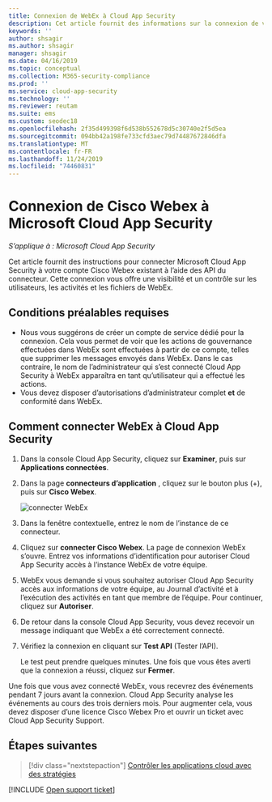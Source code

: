 ```yaml
---
title: Connexion de WebEx à Cloud App Security
description: Cet article fournit des informations sur la connexion de votre application WebEx à Cloud App Security à l’aide du connecteur API pour la visibilité et le contrôle de l’utilisation.
keywords: ''
author: shsagir
ms.author: shsagir
manager: shsagir
ms.date: 04/16/2019
ms.topic: conceptual
ms.collection: M365-security-compliance
ms.prod: ''
ms.service: cloud-app-security
ms.technology: ''
ms.reviewer: reutam
ms.suite: ems
ms.custom: seodec18
ms.openlocfilehash: 2f35d499398f6d538b552678d5c30740e2f5d5ea
ms.sourcegitcommit: 094bb42a198fe733cfd3aec79d74487672846dfa
ms.translationtype: MT
ms.contentlocale: fr-FR
ms.lasthandoff: 11/24/2019
ms.locfileid: "74460831"
---
```

# <a name="connect-cisco-webex-to-microsoft-cloud-app-security"></a>Connexion de Cisco Webex à Microsoft Cloud App Security

*S’applique à : Microsoft Cloud App Security*

Cet article fournit des instructions pour connecter Microsoft Cloud App Security à votre compte Cisco Webex existant à l’aide des API du connecteur. Cette connexion vous offre une visibilité et un contrôle sur les utilisateurs, les activités et les fichiers de WebEx.

## <a name="prerequisites"></a>Conditions préalables requises

- Nous vous suggérons de créer un compte de service dédié pour la connexion. Cela vous permet de voir que les actions de gouvernance effectuées dans WebEx sont effectuées à partir de ce compte, telles que supprimer les messages envoyés dans WebEx. Dans le cas contraire, le nom de l’administrateur qui s’est connecté Cloud App Security à WebEx apparaîtra en tant qu’utilisateur qui a effectué les actions.
- Vous devez disposer d’autorisations d’administrateur complet **et** de conformité dans WebEx.

## <a name="how-to-connect-webex-to-cloud-app-security"></a>Comment connecter WebEx à Cloud App Security

1. Dans la console Cloud App Security, cliquez sur **Examiner**, puis sur **Applications connectées**.

1. Dans la page **connecteurs d’application** , cliquez sur le bouton plus (+), puis sur **Cisco Webex**.

    ![connecter WebEx](./media/cisco-webex.png "connecter WebEx")

1. Dans la fenêtre contextuelle, entrez le nom de l’instance de ce connecteur.

1. Cliquez sur **connecter Cisco Webex**. La page de connexion WebEx s’ouvre. Entrez vos informations d’identification pour autoriser Cloud App Security accès à l’instance WebEx de votre équipe.

1. WebEx vous demande si vous souhaitez autoriser Cloud App Security accès aux informations de votre équipe, au Journal d’activité et à l’exécution des activités en tant que membre de l’équipe. Pour continuer, cliquez sur **Autoriser**.

1. De retour dans la console Cloud App Security, vous devez recevoir un message indiquant que WebEx a été correctement connecté.

1. Vérifiez la connexion en cliquant sur **Test API** (Tester l’API).

    Le test peut prendre quelques minutes. Une fois que vous êtes averti que la connexion a réussi, cliquez sur **Fermer**.

Une fois que vous avez connecté WebEx, vous recevrez des événements pendant 7 jours avant la connexion. Cloud App Security analyse les événements au cours des trois derniers mois. Pour augmenter cela, vous devez disposer d’une licence Cisco Webex Pro et ouvrir un ticket avec Cloud App Security Support.

## <a name="next-steps"></a>Étapes suivantes

> [!div class="nextstepaction"]
> [Contrôler les applications cloud avec des stratégies](control-cloud-apps-with-policies.md)

[!INCLUDE [Open support ticket](includes/support.md)]
